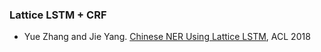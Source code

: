 ### Lattice LSTM + CRF

- Yue Zhang  and Jie Yang. [Chinese NER Using Lattice LSTM](https://arxiv.org/pdf/1805.02023.pdf), ACL 2018

